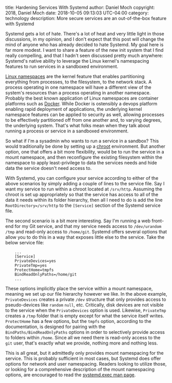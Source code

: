 title: Hardening Services With Systemd
author: Daniel Moch
copyright: 2018, Daniel Moch
date: 2018-10-05 09:13:03 UTC-04:00
category: technology
description: More secure services are an out-of-the-box feature with Systemd

Systemd gets a lot of hate. There's a lot of heat and very little
light in those discussions, in my opinion, and I don't expect that
this post will change the mind of anyone who has already decided to
hate Systemd. My goal here is far more modest. I want to share a
feature of the new init system that I find really compelling, and that
I hadn't seen discussed pretty much anywhere: Systemd's native ability
to leverage the Linux kernel's namespacing features to run services in
a sandboxed environment.

[Linux namespaces](https://en.wikipedia.org/wiki/Linux_namespaces) are
the kernel feature that enables partitioning everything from
processes, to the filesystem, to the network stack. A process
operating in one namespace will have a different view of the system's
resources than a process operating in another namespace. Probably the
best known application of Linux namespaces are container platforms
such as [Docker](https://www.docker.com/). While Docker is ostensibly
a devops platform enabling rapid deployment of applications, the
underlying kernel namespace features can be applied to security as
well, allowing processes to be effectively partitioned off from one
another and, to varying degrees, the underlying system. That's what
folks mean when they talk about running a process or service in a
sandboxed environment.

So what if I'm a sysadmin who wants to run a service in a sandbox?
This would traditionally be done by setting up a
[chroot](https://wiki.archlinux.org/index.php/Change_root)
environment. But another option, one that offers a bit more
flexibility, would be to run the service in a mount namespace, and
then reconfigure the existing filesystem within the namespace to apply
least-privilege to data the services needs and hide data the service
doesn't need access to.

With Systemd, you can configure your service according to either of
the above scenarios by simply adding a couple of lines to the service
file. Say I want my service to run within a chroot located at
``/srv/http``. Assuming the chroot is set up appropriately so that the
service has access to all of the data it needs within its folder
hierarchy, then all I need to do is add the line
``RootDirectory=/srv/http`` to the ``[Service]`` section of the
Systemd service file.

The second scenario is a bit more interesting. Say I'm running a web
front-end for my Git service, and that my service needs access to
``/dev/urandom`` ``/tmp`` and read-only access to ``/home/git``.
Systemd offers several options that allow you to do this in a way that
exposes little else to the service. Take the below service file:

		...
		[Service]
		PrivateDevices=yes
		PrivateTmp=yes
		ProtectHome=tmpfs
		BindReadOnlyPaths=/home/git
		...

These options implicitly place the service within a mount namespace,
meaning we set up our file hierarchy however we like. In the above
example, ``PrivateDevices`` creates a private ``/dev`` structure that
only provides access to pseudo-devices like ``random`` ``null``, etc.
Critically, disk devices are not visible to the service when the
``PrivateDevices`` option is used. Likewise, ``PrivateTmp`` creates a
``/tmp`` folder that is empty except for what the service itself
writes. ``ProtectHome`` has a few options, but the ``tmpfs`` option,
according to the documentation, is designed for pairing with the
``BindPaths/BindReadOnlyPaths`` options in order to selectively
provide access to folders within ``/home``. Since all we need there is
read-only access to the ``git`` user, that's exactly what we provide,
nothing more and nothing less.

This is all great, but it admittedly only provides mount namespacing
for the service. This is probably sufficient in most cases, but
Systemd does offer options for network and user namespacing. Readers
looking to utilize those, or looking for a comprehensive description
of the mount namespacing options, are encouraged to read the
[systemd.exec man
page](http://jlk.fjfi.cvut.cz/arch/manpages/man/core/systemd/systemd.exec.5.en).
